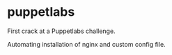 # puppetlabs
First crack at a Puppetlabs challenge.

Automating installation of nginx and custom config file.
